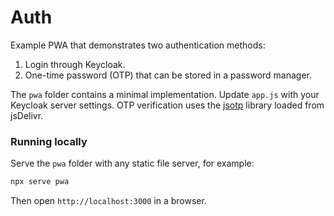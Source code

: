 # Auth

Example PWA that demonstrates two authentication methods:
1. Login through Keycloak.
2. One-time password (OTP) that can be stored in a password manager.

The `pwa` folder contains a minimal implementation. Update `app.js` with your Keycloak server settings. OTP verification uses the [jsotp](https://github.com/hectorm/jsotp) library loaded from jsDelivr.

### Running locally
Serve the `pwa` folder with any static file server, for example:

```bash
npx serve pwa
```

Then open `http://localhost:3000` in a browser.
